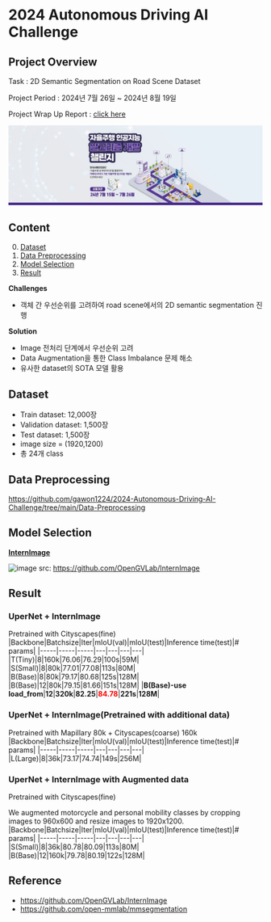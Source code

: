 # 2024 Autonomous Driving AI Challenge
## Project Overview
Task : 2D Semantic Segmentation on Road Scene Dataset

Project Period : 2024년 7월 26일 ~ 2024년 8월 19일

Project Wrap Up Report : [click here](https://github.com/gawon1224/2024-Autonomous-Driving-AI-Challenge/blob/main/%5B%EC%9E%90%EC%9C%A8%EC%A3%BC%ED%96%89%20AI%20%EC%B1%8C%EB%A6%B0%EC%A7%80%5D%20%EC%95%8C%EA%B3%A0%EB%A6%AC%EC%A6%98%20%EC%84%A4%EB%AA%85%EC%84%9C_%ED%83%9C%EC%96%B4%EB%82%9C%20%EA%B9%80%EC%97%90%20%EC%9E%90%EC%9C%A8%EC%A3%BC%ED%96%89%ED%8C%80.pdf)

[![KRoad AI competition](/pngs/banner.jpg)](https://challenge.gcontest.co.kr/template/m/16335)

## Content
0. [Dataset](#Dataset)
1. [Data Preprocessing](#Data-Preprocessing)
2. [Model Selection](#Model-Selection)
3. [Result](#Result)

**Challenges**

- 객체 간 우선순위를 고려하여 road scene에서의 2D semantic segmentation 진행

**Solution**

- Image 전처리 단계에서 우선순위 고려
- Data Augmentation을 통한 Class Imbalance 문제 해소
- 유사한 dataset의 SOTA 모델 활용


## Dataset
- Train dataset: 12,000장
- Validation dataset: 1,500장
- Test dataset: 1,500장
- image size = (1920,1200)
- 총 24개 class

## Data Preprocessing
https://github.com/gawon1224/2024-Autonomous-Driving-AI-Challenge/tree/main/Data-Preprocessing
## Model Selection
**[InternImage](https://github.com/OpenGVLab/InternImage)**

![image](https://github.com/user-attachments/assets/8aea3393-913c-416f-8035-bd84040c9f4f)
src: https://github.com/OpenGVLab/InternImage


## Result
### UperNet + InternImage
Pretrained with Cityscapes(fine)
|Backbone|Batchsize|Iter|mIoU(val)|mIoU(test)|Inference time(test)|# params|
|-----|-----|-----|---|---|---|---|
|T(Tiny)|8|160k|76.06|76.29|100s|59M|
|S(Small)|8|80k|77.01|77.08|113s|80M|
|B(Base)|8|80k|79.17|80.68|125s|128M|
|B(Base)|12|80k|79.15|81.66|151s|128M|
|**B(Base)-use load_from**|**12**|**320k**|**82.25**|**<span style="color:red">84.78</span>**|**221s**|**128M**|
### UperNet + InternImage(Pretrained with additional data)
Pretrained with Mapillary 80k + Cityscapes(coarse) 160k
|Backbone|Batchsize|Iter|mIoU(val)|mIoU(test)|Inference time(test)|# params|
|-----|-----|-----|---|---|---|---|
|L(Large)|8|36k|73.17|74.74|149s|256M|
### UperNet + InternImage with Augmented data
Pretrained with Cityscapes(fine)

We augmented motorcycle and personal mobility classes by cropping images to 960x600 and resize images to 1920x1200.
|Backbone|Batchsize|Iter|mIoU(val)|mIoU(test)|Inference time(test)|# params|
|-----|-----|-----|---|---|---|---|
|S(Small)|8|36k|80.78|80.09|113s|80M|
|B(Base)|12|160k|79.78|80.19|122s|128M|

## Reference
* https://github.com/OpenGVLab/InternImage
* https://github.com/open-mmlab/mmsegmentation
